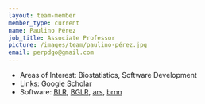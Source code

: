```yaml
---
layout: team-member
member_type: current
name: Paulino Pérez
job_title: Associate Professor
picture: /images/team/paulino-pérez.jpg
email: perpdgo@gmail.com
---
```


- Areas of Interest: Biostatistics, Software Development
- Links: [Google Scholar](https://scholar.google.com/citations?user=6FoMrm4AAAAJ)
- Software: [BLR](https://cran.r-project.org/package=BLR), [BGLR](http://www.genetics.org/content/early/2014/07/06/genetics.114.164442), [ars](https://cran.r-project.org/package=ars), [brnn](https://cran.r-project.org/package=brnn)
